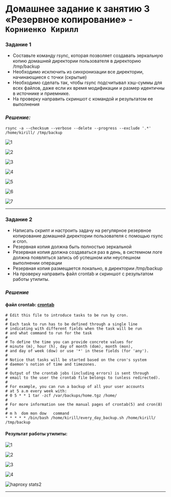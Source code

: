 # Домашнее задание к занятию 3 «Резервное копирование» - `Корниенко Кирилл`


### Задание 1

* Составьте команду rsync, которая позволяет создавать зеркальную копию домашней директории пользователя в директорию /tmp/backup
* Необходимо исключить из синхронизации все директории, начинающиеся с точки (скрытые)
* Необходимо сделать так, чтобы rsync подсчитывал хэш-суммы для всех файлов, даже если их время модификации и размер идентичны в источнике и приемнике.
* На проверку направить скриншот с командой и результатом ее выполнения
### *Решение:*

```
rsync -a --checksum --verbose --delete --progress --exclude '.*' /home/kirill/ /tmp/backup
```

![1](https://github.com/kirill-kornienko/Backup/blob/main/img/rsync1.png)

![2](https://github.com/kirill-kornienko/Backup/blob/main/img/rsync2.png)

![3](https://github.com/kirill-kornienko/Backup/blob/main/img/rsync3.png)

![4](https://github.com/kirill-kornienko/Backup/blob/main/img/rsync4.png)

![5](https://github.com/kirill-kornienko/Backup/blob/main/img/rsync5.png)

![6](https://github.com/kirill-kornienko/Backup/blob/main/img/rsync6.png)

![7](https://github.com/kirill-kornienko/Backup/blob/main/img/rsync7.png)

---

### Задание 2

* Написать скрипт и настроить задачу на регулярное резервное копирование домашней директории пользователя с помощью rsync и cron.
* Резервная копия должна быть полностью зеркальной
* Резервная копия должна создаваться раз в день, в системном логе должна появляться запись об успешном или неуспешном выполнении операции
* Резервная копия размещается локально, в директории /tmp/backup
* На проверку направить файл crontab и скриншот с результатом работы утилиты.


### *Решение*

####  файл crontab: [crontab](https://github.com/kirill-kornienko/Backup/blob/main/img/crontab)

```
# Edit this file to introduce tasks to be run by cron.
# 
# Each task to run has to be defined through a single line
# indicating with different fields when the task will be run
# and what command to run for the task
# 
# To define the time you can provide concrete values for
# minute (m), hour (h), day of month (dom), month (mon),
# and day of week (dow) or use '*' in these fields (for 'any').
# 
# Notice that tasks will be started based on the cron's system
# daemon's notion of time and timezones.
# 
# Output of the crontab jobs (including errors) is sent through
# email to the user the crontab file belongs to (unless redirected).
# 
# For example, you can run a backup of all your user accounts
# at 5 a.m every week with:
# 0 5 * * 1 tar -zcf /var/backups/home.tgz /home/
# 
# For more information see the manual pages of crontab(5) and cron(8)
# 
# m h  dom mon dow   command
* * * * * /bin/bash /home/kirill/every_day_backup.sh /home/kirill/ /tmp/backup
```

#### Результат работы утилиты:

![1](https://github.com/kirill-kornienko/Backup/blob/main/img/rsync-cron.png)

![2](https://github.com/kirill-kornienko/Backup/blob/main/img/rsynk-cron%20ll.png)

![3](https://github.com/kirill-kornienko/Backup/blob/main/img/rsync-cron%20ll2.png)

![4](https://github.com/kirill-kornienko/Backup/blob/main/img/rsynk-cron%20lltmp.png)

![haproxy stats2](https://github.com/kirill-kornienko/HAProxy/blob/main/img/haproxy2%20stats.png)


---

